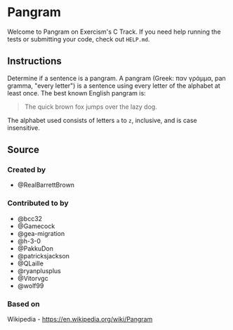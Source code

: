 # Pangram

Welcome to Pangram on Exercism's C Track.
If you need help running the tests or submitting your code, check out `HELP.md`.

## Instructions

Determine if a sentence is a pangram.
A pangram (Greek: παν γράμμα, pan gramma, "every letter") is a sentence using every letter of the alphabet at least once.
The best known English pangram is:

> The quick brown fox jumps over the lazy dog.

The alphabet used consists of letters `a` to `z`, inclusive, and is case insensitive.

## Source

### Created by

- @RealBarrettBrown

### Contributed to by

- @bcc32
- @Gamecock
- @gea-migration
- @h-3-0
- @PakkuDon
- @patricksjackson
- @QLaille
- @ryanplusplus
- @Vitorvgc
- @wolf99

### Based on

Wikipedia - https://en.wikipedia.org/wiki/Pangram